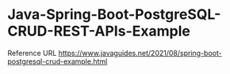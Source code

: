 # Java-Spring-Boot-PostgreSQL-CRUD-REST-APIs-Example
Reference URL
https://www.javaguides.net/2021/08/spring-boot-postgresql-crud-example.html
